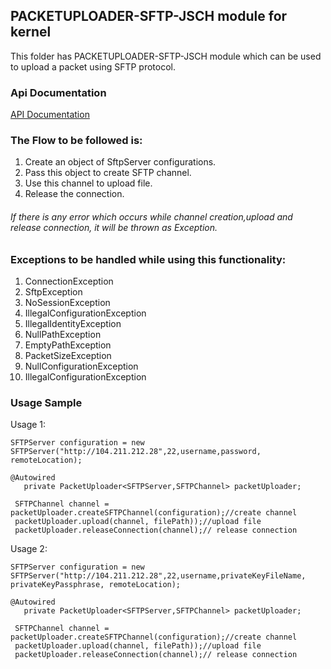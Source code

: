 ## PACKETUPLOADER-SFTP-JSCH module for kernel
This folder has PACKETUPLOADER-SFTP-JSCH module which can be used to upload a packet using SFTP protocol.

### Api Documentation
[API Documentation <TBA>](TBA)


### The Flow to be followed is:
1. Create an object of SftpServer configurations.
2. Pass this object to create SFTP channel.
3. Use this channel to upload file.
4. Release the connection.


###### If there is any error which occurs while channel creation,upload and release connection, it will be thrown as Exception. 

### Exceptions to be handled while using this functionality:
1.  ConnectionException
2.  SftpException
3.  NoSessionException
4.  IllegalConfigurationException
5.  IllegalIdentityException
6.  NullPathException
7.  EmptyPathException
8.  PacketSizeException
9.  NullConfigurationException
10. IllegalConfigurationException

### Usage Sample
  Usage 1:
 
 ```
 SFTPServer configuration = new SFTPServer("http://104.211.212.28",22,username,password, remoteLocation);
 
@Autowired
	private PacketUploader<SFTPServer,SFTPChannel> packetUploader;
	
  SFTPChannel channel = packetUploader.createSFTPChannel(configuration);//create channel
  packetUploader.upload(channel, filePath));//upload file
  packetUploader.releaseConnection(channel);// release connection
 
 ```

 Usage 2:
 
 ```
SFTPServer configuration = new SFTPServer("http://104.211.212.28",22,username,privateKeyFileName, privateKeyPassphrase, remoteLocation);
 
@Autowired
	private PacketUploader<SFTPServer,SFTPChannel> packetUploader;
	
  SFTPChannel channel = packetUploader.createSFTPChannel(configuration);//create channel
  packetUploader.upload(channel, filePath));//upload file
  packetUploader.releaseConnection(channel);// release connection
 
 
 ```
